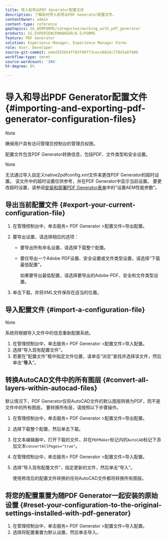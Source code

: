 ```yaml
---
title: 导入和导出PDF Generator配置文件
description: 了解如何导入和导出PDF Generator配置文件。
contentOwner: admin
content-type: reference
geptopics: SG_AEMFORMS/categories/working_with_pdf_generator
products: SG_EXPERIENCEMANAGER/6.5/FORMS
feature: PDF Generator
solution: Experience Manager, Experience Manager Forms
role: User, Developer
source-git-commit: eded255b54ff83f60f73cece8824c778d3a87680
workflow-type: tm+mt
source-wordcount: '384'
ht-degree: 0%

---
```


# 导入和导出PDF Generator配置文件 {#importing-and-exporting-pdf-generator-configuration-files}

>[!NOTE]
> 
> 确保用户具有访问管理员控制台的管理员权限。

配置文件包含PDF Generator转换信息，包括PDF、文件类型和安全设置。

>[!NOTE]
>
>无法通过导入自定义native2pdfconfig.xml文件来更改PDF Generator的超时设置。 该文件中的超时设置仅供参考，并在PDF Generator中显示当前设置。 要更改超时设置，请参阅[安装和部署PDF Generator表单](https://www.adobe.com/go/learn_aemforms_installJBoss_63)中的“设置AEM性能参数”。

## 导出当前配置文件 {#export-your-current-configuration-file}

1. 在管理控制台中，单击服务> PDF Generator >配置文件>导出配置。
1. 要导出设置，请选择相应的选项：

   * 要导出所有命名设置，请选择下载整个配置。
   * 要仅导出一个Adobe PDF设置、安全设置或文件类型设置，请选择“下载最低配置”。

     如果要导出最低配置，请选择要导出的Adobe PDF、安全和文件类型设置。

1. 单击下载，并将XML文件保存在适当的位置。

## 导入配置文件 {#import-a-configuration-file}

>[!NOTE]
>
>系统将根据导入文件中的信息重新配置系统。

1. 在管理控制台中，单击服务> PDF Generator >配置文件>导入配置。
1. 选择“导入现有配置文件”。
1. 若要在“配置文件”框中指定文件位置，请单击“浏览”查找并选择该文件，然后单击“**导入**”。

## 转换AutoCAD文件中的所有图层 {#convert-all-layers-within-autocad-files}

默认情况下，PDF Generator仅将AutoCAD文件的默认图层转换为PDF，而不是文件中的所有图层。 要转换所有层，请按照以下步骤操作。

1. 在管理控制台中，单击服务> PDF Generator >配置文件>导出配置。
1. 选择下载整个配置，然后单击下载。
1. 在文本编辑器中，打开下载的文件，并在`PDFMaker`标记内的`AutoCAD`标记下添加文本`convertAllPages="true"`。
1. 在管理控制台中，单击服务> PDF Generator >配置文件>导入配置。
1. 选择“导入现有配置文件”，指定更新的文件，然后单击“导入”。

   使用修改后的配置文件转换的任何AutoCAD文件都将转换所有图层。

## 将您的配置重置为随PDF Generator一起安装的原始设置 {#reset-your-configuration-to-the-original-settings-installed-with-pdf-generator}

1. 在管理控制台中，单击服务> PDF Generator >配置文件>导入配置。
1. 选择将配置重置为默认设置，然后单击导入。
